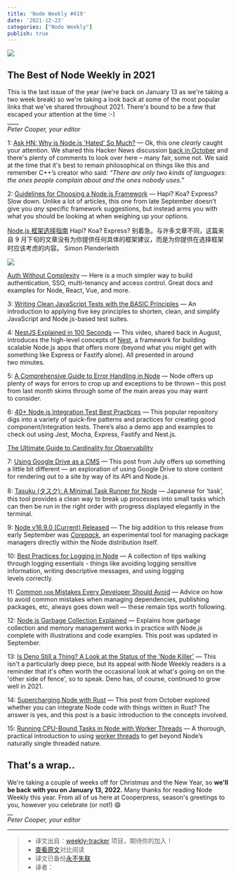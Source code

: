```yaml
---
title: 'Node Weekly #419'
date: '2021-12-23'
categories: ["Node Weekly"]
publish: true
---
```


![](https://res.cloudinary.com/cpress/image/upload/w_1280,e_sharpen:60/v1639490464/fnwgemhn7zfenyjq6jg8.png)

## The Best of Node Weekly in 2021

This is the last issue of the year (we're back on January 13 as we're taking a two week break) so we're taking a look back at some of the most popular links that we've shared throughout 2021. There's bound to be a few that escaped your attention at the time :-)  
\_\_\_\_  
_Peter Cooper, your editor_

1: [Ask HN: Why is Node.js 'Hated' So Much?](https://nodeweekly.com/link/117820/web "news.ycombinator.com") — Ok, this one _clearly_ caught your attention. We shared this Hacker News discussion [back in October](https://nodeweekly.com/link/117821/web) and there's plenty of comments to look over here – many fair, some not. We said at the time that it's best to remain philosophical on things like this and remember C++’s creator who said: _“There are only two kinds of languages: the ones people complain about and the ones nobody uses.”_

2: [Guidelines for Choosing a Node.js Framework](https://nodeweekly.com/link/117822/web "simonplend.com") — Hapi? Koa? Express? Slow down. Unlike a lot of articles, this one from late September doesn’t give you _any_ specific framework suggestions, but instead arms you with what you should be looking at when weighing up your options.

[Node.js 框架选择指南](./nodejs_framework_selection_guide.md) Hapi? Koa? Express? 别着急。与许多文章不同，这篇来自 9 月下旬的文章没有为你提供任何具体的框架建议，而是为你提供在选择框架时应该考虑的内容。
Simon Plenderleith

[![](https://copm.s3.amazonaws.com/ef86f60f.png)](https://nodeweekly.com/link/117823/web)

[Auth Without Complexity](https://nodeweekly.com/link/117823/web) — Here is a much simpler way to build authentication, SSO, multi-tenancy and access control. Great docs and examples for Node, React, Vue, and more.

3: [Writing Clean JavaScript Tests with the BASIC Principles](https://nodeweekly.com/link/117824/web "yonigoldberg.medium.com") — An introduction to applying five key principles to shorten, clean, and simplify JavaScript and Node.js-based test suites.

4: [NestJS Explained in 100 Seconds](https://nodeweekly.com/link/117825/web "www.youtube.com") — This video, shared back in August, introduces the high-level concepts of [Nest](https://nodeweekly.com/link/117826/web), a framework for building scalable Node.js apps that offers more (beyond what you might get with something like Express or Fastify alone). All presented in around two minutes.

5: [A Comprehensive Guide to Error Handling in Node](https://nodeweekly.com/link/117827/web "www.honeybadger.io") — Node offers up plenty of ways for errors to crop up and exceptions to be thrown – this post from last month skims through some of the main areas you may want to consider.

6: [40+ Node.js Integration Test Best Practices](https://nodeweekly.com/link/117828/web "github.com") — This popular repository digs into a variety of quick-fire patterns and practices for creating good component/integration tests. There’s also a demo app and examples to check out using Jest, Mocha, Express, Fastify and Nest.js.

[The Ultimate Guide to Cardinality for Observability](https://nodeweekly.com/link/117829/web "go.lightstep.com")

7: [Using Google Drive as a CMS](https://nodeweekly.com/link/117830/web "css-tricks.com") — This post from July offers up something a little bit different — an exploration of using Google Drive to store content for rendering out to a site by way of its API and Node.js.

8: [Tasuku (タスク): A Minimal Task Runner for Node](https://nodeweekly.com/link/117831/web "github.com") — Japanese for ‘task’, this tool provides a clean way to break up processes into small tasks which can then be run in the right order with progress displayed elegantly in the terminal.

9: [Node v16.9.0 (Current) Released](https://nodeweekly.com/link/117832/web "nodejs.org") — The big addition to this release from early September was [_Corepack_,](https://nodeweekly.com/link/117833/web) an experimental tool for managing package managers directly within the Node distribution itself.

10: [Best Practices for Logging in Node](https://nodeweekly.com/link/117834/web "blog.appsignal.com") — A collection of tips walking through logging essentials - things like avoiding logging sensitive information, writing descriptive messages, and using logging levels correctly.

11: [Common `npm` Mistakes Every Developer Should Avoid](https://nodeweekly.com/link/117836/web "blog.bitsrc.io") — Advice on how to avoid common mistakes when managing dependencies, publishing packages, etc, always goes down well — these remain tips worth following.

12: [Node.js Garbage Collection Explained](https://nodeweekly.com/link/117837/web "blog.risingstack.com") — Explains how garbage collection and memory management works in practice with Node.js complete with illustrations and code examples. This post was updated in September.

13: [Is Deno Still a Thing? A Look at the Status of the 'Node Killer'](https://nodeweekly.com/link/117838/web "blog.bitsrc.io") — This isn't a particularly deep piece, but its appeal with Node Weekly readers is a reminder that it's often worth the occasional look at what's going on on the 'other side of fence', so to speak. Deno has, of course, continued to grow well in 2021.

14: [Supercharging Node with Rust](https://nodeweekly.com/link/117840/web "yieldcode.blog") — This post from October explored whether you can integrate Node code with things written in Rust? The answer is yes, and this post is a basic introduction to the concepts involved.

15: [Running CPU-Bound Tasks in Node with Worker Threads](https://nodeweekly.com/link/117841/web "yarin.dev") — A thorough, practical introduction to using [worker threads](https://nodeweekly.com/link/117842/web) to get beyond Node’s naturally single threaded nature.

## **That's a wrap..**

We're taking a couple of weeks off for Christmas and the New Year, so **we'll be back with you on January 13, 2022.** Many thanks for reading Node Weekly this year. From all of us here at Cooperpress, season's greetings to you, however you celebrate (or not!) 😄  
\_\_  
_Peter Cooper, your editor_

---
> * 译文出自：[weekly-tracker](https://github.com/FEDarling/weekly-tracker) 项目，期待你的加入！
> * [查看原文](https://nodeweekly.com/link/117819/web)对比阅读
> * 译文已备份[永不失联]()
> * 译者：